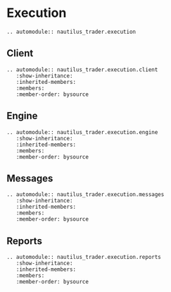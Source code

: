 # Execution

```{eval-rst}
.. automodule:: nautilus_trader.execution
```

## Client

```{eval-rst}
.. automodule:: nautilus_trader.execution.client
   :show-inheritance:
   :inherited-members:
   :members:
   :member-order: bysource
```

## Engine

```{eval-rst}
.. automodule:: nautilus_trader.execution.engine
   :show-inheritance:
   :inherited-members:
   :members:
   :member-order: bysource
```

## Messages

```{eval-rst}
.. automodule:: nautilus_trader.execution.messages
   :show-inheritance:
   :inherited-members:
   :members:
   :member-order: bysource
```

## Reports

```{eval-rst}
.. automodule:: nautilus_trader.execution.reports
   :show-inheritance:
   :inherited-members:
   :members:
   :member-order: bysource
```

